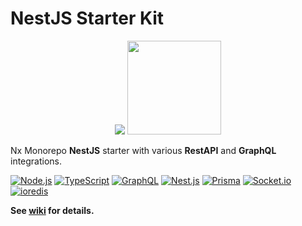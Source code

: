 # NestJS Starter Kit

<p align="center">
<img src="https://avatars1.githubusercontent.com/u/43827489?s=400&u=45ac0ac47d40b6d8f277c96bdf00244c10508aef&v=4"/>
<img src="https://raw.githubusercontent.com/nrwl/nx/master/nx-logo.png" width="150">
</p>

Nx Monorepo **NestJS** starter with various **RestAPI** and **GraphQL** integrations.

<!-- https://github.com/dwyl/repo-badges/blob/main/README.md -->

[<img alt="Node.js" src="https://img.shields.io/badge/node-v16+-brightgreen?logo=node.js&style=flat" />](https://nodejs.org/en/)
[<img alt="TypeScript" src="https://img.shields.io/github/package-json/dependency-version/bkonkle/nestjs-example-caster-api/dev/typescript?logo=typescript&style=flat&color=3178c6" />](https://www.typescriptlang.org/)
[<img alt="GraphQL" src="https://img.shields.io/github/package-json/dependency-version/bkonkle/nestjs-example-caster-api/graphql?logo=graphql&style=flat&color=e10098" />](https://graphql.org/)
[<img alt="Nest.js" src="https://img.shields.io/github/package-json/dependency-version/bkonkle/nestjs-example-caster-api/@nestjs/core?logo=nestjs&style=flat&color=ea2845" />](https://nestjs.com/)
[<img alt="Prisma" src="https://img.shields.io/github/package-json/dependency-version/bkonkle/nestjs-example-caster-api/@prisma/client?logo=prisma&style=flat&color=38a169" />](https://www.prisma.io/)
[<img alt="Socket.io" src="https://img.shields.io/github/package-json/dependency-version/bkonkle/nestjs-example-caster-api/socket.io?logo=socket.io&style=flat&color=25c2a0" />]()
[<img alt="ioredis" src="https://img.shields.io/github/package-json/dependency-version/bkonkle/nestjs-example-caster-api/ioredis?logo=redis&style=flat&color=a51f17" />](https://github.com/luin/ioredis)

**See [wiki](https://github.com/wwwsolutions/nestjs-starter-kit/wiki) for details.**
